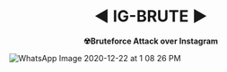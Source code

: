 <h1 align="center">◄ IG-BRUTE ►</h1>
<p align="center"><b>
      ☢Bruteforce Attack over Instagram </b></p>

![WhatsApp Image 2020-12-22 at 1 08 26 PM](https://user-images.githubusercontent.com/63892972/102863801-1af56500-4459-11eb-88b7-1006d09f1d63.jpeg)
